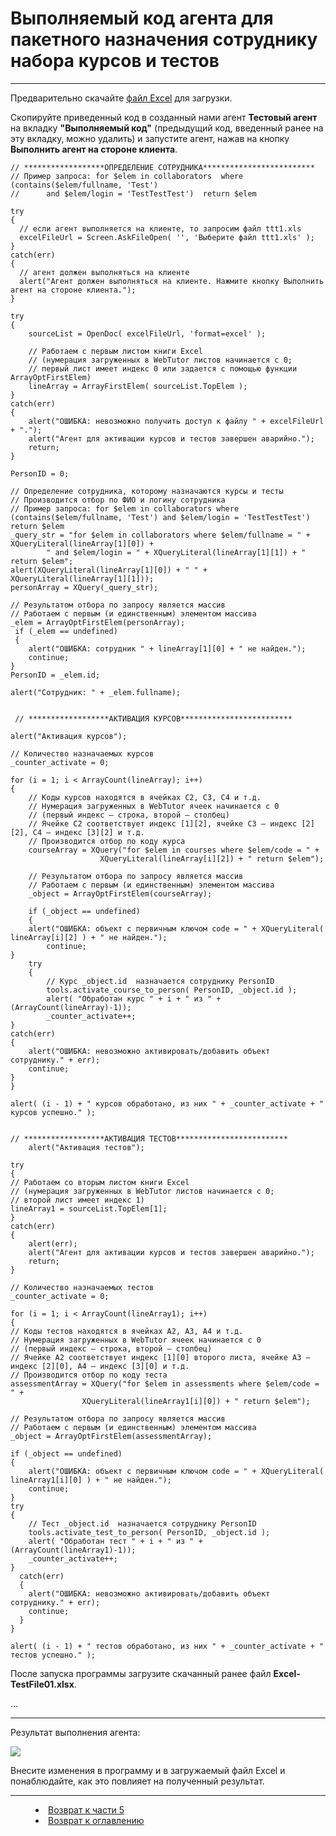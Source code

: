 # Выполняемый код агента для пакетного назначения сотруднику набора курсов и тестов
***

Предварительно скачайте [файл Excel](Excel-TestFile01.xlsx) для загрузки.

Скопируйте приведенный код в созданный нами агент **Тестовый агент** на вкладку **"Выполняемый код"** (предыдущий код, введенный ранее на эту вкладку, можно удалить) и запустите агент, нажав на кнопку **Выполнить агент на стороне клиента**.

    // ******************ОПРЕДЕЛЕНИЕ СОТРУДНИКА*************************
    // Пример запроса: for $elem in collaborators  where (contains($elem/fullname, 'Test') 
    //		and $elem/login = 'TestTestTest')  return $elem
    
    try
    {
      // если агент выполняется на клиенте, то запросим файл ttt1.xls
      excelFileUrl = Screen.AskFileOpen( '', 'Выберите файл ttt1.xls' );
    }
    catch(err)
    {
      // агент должен выполняться на клиенте
      alert("Агент должен выполняться на клиенте. Нажмите кнопку Выполнить агент на стороне клиента.");
    }
    
    try
    {
    	sourceList = OpenDoc( excelFileUrl, 'format=excel' );
    
    	// Работаем с первым листом книги Excel 
    	// (нумерация загруженных в WebTutor листов начинается с 0; 
    	// первый лист имеет индекс 0 или задается с помощью функции ArrayOptFirstElem)
    	lineArray = ArrayFirstElem( sourceList.TopElem );
    }
    catch(err)
    {
    	alert("ОШИБКА: невозможно получить доступ к файлу " + excelFileUrl + ".");
    	alert("Агент для активации курсов и тестов завершен аварийно.");
    	return;
    }
    
    PersonID = 0;

    // Определение сотрудника, которому назначаются курсы и тесты
    // Производится отбор по ФИО и логину сотрудника
    // Пример запроса: for $elem in collaborators where (contains($elem/fullname, 'Test') and $elem/login = 'TestTestTest') return $elem
    _query_str = "for $elem in collaborators where $elem/fullname = " + XQueryLiteral(lineArray[1][0]) + 
    		" and $elem/login = " + XQueryLiteral(lineArray[1][1]) + " return $elem";
    alert(XQueryLiteral(lineArray[1][0]) + " " + XQueryLiteral(lineArray[1][1]));
    personArray = XQuery(_query_str);

    // Результатом отбора по запросу является массив
    // Работаем с первым (и единственным) элементом массива
    _elem = ArrayOptFirstElem(personArray);
     if (_elem == undefined)
     {
    	alert("ОШИБКА: сотрудник " + lineArray[1][0] + " не найден.");
    	continue;
    }
    PersonID = _elem.id;

    alert("Сотрудник: " + _elem.fullname);


     // ******************АКТИВАЦИЯ КУРСОВ*************************

    alert("Активация курсов");

    // Количество назначаемых курсов
    _counter_activate = 0;
    
    for (i = 1; i < ArrayCount(lineArray); i++)
    {
    	// Коды курсов находятся в ячейках C2, C3, C4 и т.д.
    	// Нумерация загруженных в WebTutor ячеек начинается с 0 
    	// (первый индекс – строка, второй – столбец)
    	// Ячейке C2 соответствует индекс [1][2], ячейке C3 – индекс [2][2], C4 – индекс [3][2] и т.д.
    	// Производится отбор по коду курса
    	courseArray = XQuery("for $elem in courses where $elem/code = " + 
    					XQueryLiteral(lineArray[i][2]) + " return $elem");

    	// Результатом отбора по запросу является массив
    	// Работаем с первым (и единственным) элементом массива
    	_object = ArrayOptFirstElem(courseArray);
    	
    	if (_object == undefined)
    	{
		alert("ОШИБКА: объект с первичным ключом code = " + XQueryLiteral( lineArray[i][2] ) + " не найден.");
    		continue;
	}
    	try
    	{
    		// Курс _object.id  назначается сотруднику PersonID
    		tools.activate_course_to_person( PersonID, _object.id );
    		alert( "Обработан курс " + i + " из " + (ArrayCount(lineArray)-1));
    		_counter_activate++;
	}
	catch(err)
	{
		alert("ОШИБКА: невозможно активировать/добавить объект сотруднику." + err);
		continue;
	}
    } 
    
    alert( (i - 1) + " курсов обработано, из них " + _counter_activate + " курсов успешно." );
    
    
    // ******************АКТИВАЦИЯ ТЕСТОВ*************************
        alert("Активация тестов");
    
    try
    {
	// Работаем со вторым листом книги Excel 
	// (нумерация загруженных в WebTutor листов начинается с 0; 
	// второй лист имеет индекс 1)
	lineArray1 = sourceList.TopElem[1];
    }
    catch(err)
    {
        alert(err);
        alert("Агент для активации курсов и тестов завершен аварийно.");
        return;
    }
    
    // Количество назначаемых тестов
    _counter_activate = 0;
    
    for (i = 1; i < ArrayCount(lineArray1); i++)
    {
	// Коды тестов находятся в ячейках A2, A3, A4 и т.д.
	// Нумерация загруженных в WebTutor ячеек начинается с 0 
	// (первый индекс – строка, второй – столбец)
	// Ячейке A2 соответствует индекс [1][0] второго листа, ячейке A3 – индекс [2][0], A4 – индекс [3][0] и т.д.
	// Производится отбор по коду теста
	assessmentArray = XQuery("for $elem in assessments where $elem/code = " + 
					XQueryLiteral(lineArray1[i][0]) + " return $elem");

	// Результатом отбора по запросу является массив
	// Работаем с первым (и единственным) элементом массива
	_object = ArrayOptFirstElem(assessmentArray);

	if (_object == undefined)
	{
		alert("ОШИБКА: объект с первичным ключом code = " + XQueryLiteral( lineArray1[i][0] ) + " не найден.");
		continue;
	}
	try
	{
		// Тест _object.id  назначается сотруднику PersonID
		tools.activate_test_to_person( PersonID, _object.id );
		alert( "Обработан тест " + i + " из " + (ArrayCount(lineArray1)-1));
		_counter_activate++;
	}
      catch(err)
      {
        alert("ОШИБКА: невозможно активировать/добавить объект сотруднику." + err);
        continue;
      }
    } 

    alert( (i - 1) + " тестов обработано, из них " + _counter_activate + " тестов успешно." );




После запуска программы загрузите скачанный ранее файл **Excel-TestFile01.xlsx**.


...

---

Результат выполнения агента:

![](excel02.PNG)

Внесите изменения в программу и в загружаемый файл Excel и понаблюдайте, как это повлияет на полученный результат.

***

<dd><li> <a href="5_practical_realization.md"> Возврат к части 5</a></dd>

<dd><li> <a href="README.md"> Возврат к оглавлению</a></dd>
